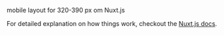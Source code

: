 mobile layout for 320-390 px om Nuxt.js

For detailed explanation on how things work, checkout the [Nuxt.js docs](https://github.com/nuxt/nuxt.js).

